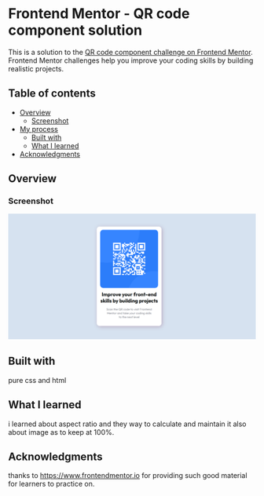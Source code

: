 # Frontend Mentor - QR code component solution

This is a solution to the [QR code component challenge on Frontend Mentor](https://www.frontendmentor.io/challenges/qr-code-component-iux_sIO_H). Frontend Mentor challenges help you improve your coding skills by building realistic projects.

## Table of contents

- [Overview](#overview)
  - [Screenshot](#screenshot)
- [My process](#my-process)
  - [Built with](#built-with)
  - [What I learned](#what-i-learned)
- [Acknowledgments](#acknowledgments)

## Overview

### Screenshot

![](./screenshot.png)

## Built with

pure css and html

## What I learned

i learned about aspect ratio and they way to calculate and maintain it also about image as to keep at 100%.

## Acknowledgments

thanks to https://www.frontendmentor.io for providing such good material for learners to practice on.
